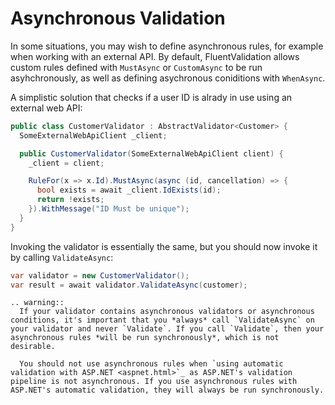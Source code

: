 # Asynchronous Validation

In some situations, you may wish to define asynchronous rules, for example when working with an external API. By default, FluentValidation allows custom rules defined with `MustAsync` or `CustomAsync` to be run asyhchronously, as well as defining asychronous coniditions with `WhenAsync`. 

A simplistic solution that checks if a user ID is alrady in use using an external web API: 

```csharp
public class CustomerValidator : AbstractValidator<Customer> {
  SomeExternalWebApiClient _client;

  public CustomerValidator(SomeExternalWebApiClient client) {
    _client = client;

    RuleFor(x => x.Id).MustAsync(async (id, cancellation) => {
      bool exists = await _client.IdExists(id);
      return !exists;
    }).WithMessage("ID Must be unique");
  }
}
```

Invoking the validator is essentially the same, but you should now invoke it by calling `ValidateAsync`:

```csharp
var validator = new CustomerValidator();
var result = await validator.ValidateAsync(customer);
```

```eval_rst
.. warning::
  If your validator contains asynchronous validators or asynchronous conditions, it's important that you *always* call `ValidateAsync` on your validator and never `Validate`. If you call `Validate`, then your asynchronous rules *will be run synchronously*, which is not desirable.

  You should not use asynchronous rules when `using automatic validation with ASP.NET <aspnet.html>`_ as ASP.NET's validation pipeline is not asynchronous. If you use asynchronous rules with ASP.NET's automatic validation, they will always be run synchronously. 
```
